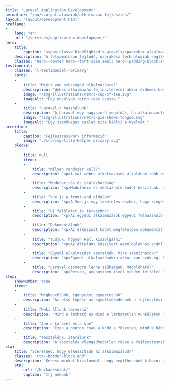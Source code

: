 ```yaml
---
title: "Laravel Application Development"
permalink: "/hu/szolgaltatasaink/alkalmazas-fejlesztes/"
layout: "layout/development.html"
hreflang:
-
    lang: "en"
    url: "/services/application-development/"
hero:
    title:
        caption: "<span class='highlighted'>Laravel</span><br> alkalmazásokat<br> fejlesztünk"
    description: "A folyamatosan fejlődő, naprakész technológiák segítségével hozzuk létre azt a végterméket, ami megbízhatóan szolgálja majd céljaidat."
    classes: "hero--center hero--font-size:small hero--padding-block:small"
testimonial:
    classes: "l-testimonial--primary"
    cards:
    -
        title: "Miért van szükséged alkalmazásra?"
        description: "Webes alkalmazás fejlesztéséről akkor érdemes beszélni, ha az elképzelés megvalósítása olyan egyedi megoldásokat igényel, amelyeket nem lehet egyszerűen valamilyen tartalomkezelő rendszerrel, vagy egyéb kész megoldással kivitelezni."
        image: "/img/illustrations/retro-cup-of-tea.svg"
        imageAlt: "Egy mosolygó retro teás csésze."
    -
        title: "Laravel-t használunk"
        description: "A Laravel egy nagyszerű megoldás, ha alkalmazásfejlesztésről van szó. Egy komplex PHP keretrendszer komoly ökoszisztémával. Ismerjük kívülről, belülről. Nem csak használjuk, de a fejlesztésében is részt veszünk."
        image: "/img/illustrations/retro-pie-shows-tongue.svg"
        imageAlt: "Egy szemüveges szelet pite kiölti a nyelvét."
accordion:
    title:
        caption: "Fejlesztési<br> információ"
        image: "./src/img/title-helper-primary.svg"
    blocks:
    -
        title: null
        items:
        -
            title: "Milyen rendszer kell?"
            description: "<p>A mai webes alkalmazások általában több rétegből épülnek fel, hogy az igényeket megfelelően ki tudják szolgálni. Így lehet, hogy egy összekapcsolt webes és API felületre, vagy akár egy komplex CMS-re van szükséged, mindegyikben tudunk segíteni.</p>"
        -
            title: "Modularitás és skálázhatóság"
            description: "<p>Moduláris és skálázható kódot készítünk, amit a későbbiekben könnyebben bővíthető és optimalizálható. A különálló modulok kialakításával könnyebb az egyes iterációk megvalósítása és a felmerülő igényekre optimalizálás úgy, hogy csak 1-1 szegmenst módosítunk.</p>"
        -
            title: "Vue.js a front-end oldalon"
            description: "<p>A Vue.js egy tökéletes eszköz, hogy kiegészítsük Laravel-t front-end oldalról. Mindent lefed amire egy egyedi fejlesztéssnek szüksége lehet, ellenben az alkalmazás szerkezete könnyed és átlátható marad. Rugalmas és fluid UI felületeket készítünk majd vele.</p>"
        -
            title: "UI felületet is tervezünk"
            description: "<p>Az egyedi alkalmazások egyedi felhasználó felületet és dizájnt igényelnek. Természetesen a UI felület elkészítésében is tudunk segíteni: megtervezzük, összerakjuk, testre szabjuk, majd beállítjuk neked.</p>"
        -
            title: "Dokumentálunk"
            description: "<p>Az elkészült kódot megfelelően dokumentáljuk, hogy tényleg jövőtálló és bővíthető legyen. Az dokumentáció nem csak a fejlesztőknek segít, de statikus elemzéseknek is teret enged, így kiszűrve az esetleges szintaktikai hibákat és megelőzve a problémákat.</p>"
        -
            title: "Tudjuk, hogyan kell kiszolgálni"
            description: "<p>Az általunk készített weboldalakhoz ajánljuk a megfelelő hosztingot, ami skálázható. Egy gyors és könnyen kezelhető szerver szolgáltatás elengedhetetlen ahhoz, hogy megfelelően működjön a kész rendszer.</p>"
        -
            title: "Egyedi alkalmazást szeretnék. Mire számíthatok?"
            description: "<p>Egyedi alkalmazásokra akkor van szükség, ha funkcionalitásban jóval összetettebb rendszert szeretnél, mint amit WordPress alapon célszerű még megoldani. Egyedi alkalmazások esetében Laravel-el dolgozunk. Így a környezetet is ennek megfelelően alakítjuk ki.</p><p>A terv készítést ilyenkor is ránk bízhatod. Front-end oldalon szintén figyelünk, hogy modern felület készüljön, amiben a Vue.js keretrendszer van a segítségünkre.</p>"
        -
            title: "Laravel csomagra lenne szükségem. Megoldható?"
            description: "<p>Persze, amennyiben ismét minden feltétel teljesül, hogy a csomag megfelelően elkészüljön. Ha az igényeket össze tudjuk egyeztetni azzal amit mit tudunk nyújtani, akkor semmi akadálya.</p><p>Az elavult Laravel verziók nem kapnak támogatást, így a csomag megírásához mindenképpen frissíteni kell az alkalmazást egy támogatott verzióra.</p>"
step:
    showNumber: true
    items:
    -
        title: "Megbeszélünk, igényeket egyeztetünk"
        description: "Az első lépése az együttműködésnek a fejlesztési leírás elkészítés közösen, ami alapján  dolgozni tudunk majd."
    -
        title: "Neki állunk tervezni"
        description: "Mind a látható és mind a láthatatlan munkálatok megkezdődnek. A terveket általában HTML/CSS formában prezentáljuk."
    -
        title: "Jön a Laravel és a Vue"
        description: "Ezen a ponton csak a kódé a főszerep, mind a háttérben, mind a látható front-end területen."
    -
        title: "Tesztelünk, iterálunk"
        description: "A tesztelés elengedhetetlen része a fejlesztésnek, ahogy az esetleges rosszabb megoldások kijavítása is."
cta:
    title: "Szeretnéd, hogy elkészítsük az alkalmazásod?"
    classes: "cta--border-block:end"
    description: "Keress minket bizalommal, hogy segíthessünk kihozni a legtöbbet az ötletedből."
    btn:
        url: "/hu/kapcsolat/"
        caption: "Írj nekünk"
---
```

